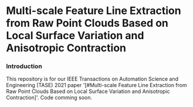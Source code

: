 # Multi-scale Feature Line Extraction from Raw Point Clouds Based on Local Surface Variation and Anisotropic Contraction

### Introduction
This repository is for our IEEE Transactions on Automation Science and Engineering (TASE) 2021 paper '[#Multi-scale Feature Line Extraction from Raw Point Clouds Based on Local Surface Variation and Anisotropic Contraction]'. Code comming soon.
